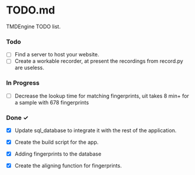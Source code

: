 # TODO.md

TMDEngine TODO list.

### Todo

- [ ] Find a server to host your website.
- [ ] Create a workable recorder, at present the recordings from record.py are useless.

### In Progress

- [ ] Decrease the lookup time for matching fingerprints, uit takes 8 min+ for a sample with 678 fingerprints

### Done ✓

- [x] Update sql_database to integrate it with the rest of the application.
- [x] Create the build script for the app.
- [x] Adding fingerprints to the database
- [x] Create the aligning function for fingerprints.


